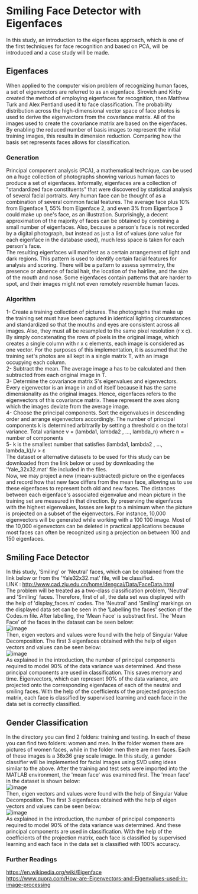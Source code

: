 # Smiling Face Detector with Eigenfaces
In this study, an introduction to the eigenfaces approach, which is one of the first techniques for face recognition and based on PCA, will be introduced and a case study will be made. <br/>

## Eigenfaces
When applied to the computer vision problem of recognizing human faces, a set of eigenvectors are referred to as an eigenface. Sirovich and Kirby created the method of employing eigenfaces for recognition, then Matthew Turk and Alex Pentland used it to face classification. The probability distribution across the high-dimensional vector space of face photos is used to derive the eigenvectors from the covariance matrix. All of the images used to create the covariance matrix are based on the eigenfaces. By enabling the reduced number of basis images to represent the initial training images, this results in dimension reduction. Comparing how the basis set represents faces allows for classification.
### Generation
Principal component analysis (PCA), a mathematical technique, can be used on a huge collection of photographs showing various human faces to produce a set of eigenfaces. Informally, eigenfaces are a collection of "standardized face constituents" that were discovered by statistical analysis of several facial portraits. Any human face can be thought of as a combination of several common facial features. The average face plus 10% from Eigenface 1, 55% from Eigenface 2, and even 3% from Eigenface 3 could make up one's face, as an illustration. Surprisingly, a decent approximation of the majority of faces can be obtained by combining a small number of eigenfaces.  Also, because a person's face is not recorded by a digital photograph, but instead as just a list of values (one value for each eigenface in the database used), much less space is taken for each person's face. <br/>
The resulting eigenfaces will manifest as a certain arrangement of light and dark regions. This pattern is used to identify certain facial features for analysis and scoring. There will be a pattern to assess symmetry, the presence or absence of facial hair, the location of the hairline, and the size of the mouth and nose. Some eigenfaces contain patterns that are harder to spot, and their images might not even remotely resemble human faces.
### Algorithm
1- Create a training collection of pictures. The photographs that make up the training set must have been captured in identical lighting circumstances and standardized so that the mouths and eyes are consistent across all images. Also, they must all be resampled to the same pixel resolution (r x c). By simply concatenating the rows of pixels in the original image, which creates a single column with r x c elements, each image is considered as one vector. For the purposes of this implementation, it is assumed that the training set's photos are all kept in a single matrix T, with an image occupying each column. <br/>
2- Subtract the mean. The average image a has to be calculated and then subtracted from each original image in T. <br/>
3- Determine the covariance matrix S's eigenvalues and eigenvectors. Every eigenvector is an image in and of itself because it has the same dimensionality as the original images. Hence, eigenfaces refers to the eigenvectors of this covariance matrix. These represent the axes along which the images deviate from the average image. <br/>
4- Choose the principal components. Sort the eigenvalues in descending order and arrange eigenvectors accordingly. The number of principal components k is determined arbitrarily by setting a threshold ε on the total variance. Total variance v = (lambda1, lambda2 , ..., lambda_n) where n = number of components <br/>
5- k is the smallest number that satisfies (lambda1, lambda2 , ..., lambda_k)/v > ε  <br/>
The dataset or alternative datasets to be used for this study can be downloaded from the link below or used by downloading the 'Yale_32x32.mat' file included in the files. <br/>
Now, we may project a new (mean-subtracted) picture on the eigenfaces and record how that new face differs from the mean face, allowing us to use these eigenfaces to represent both old and new faces. The distances between each eigenface's associated eigenvalue and mean picture in the training set are measured in that direction. By preserving the eigenfaces with the highest eigenvalues, losses are kept to a minimum when the picture is projected on a subset of the eigenvectors. For instance, 10,000 eigenvectors will be generated while working with a 100 100 image. Most of the 10,000 eigenvectors can be deleted in practical applications because most faces can often be recognized using a projection on between 100 and 150 eigenfaces. <br/>
## Smiling Face Detector
In this study, 'Smiling' or 'Neutral' faces, which can be obtained from the link below or from the 'Yale32x32.mat' file, will be classified. <br/>
LINK : http://www.cad.zju.edu.cn/home/dengcai/Data/FaceData.html <br/>
The problem will be treated as a two-class classification problem, 'Neutral' and 'Smiling' faces. Therefore, first of all, the data set was displayed with the help of 'display_faces.m' codes. The 'Neutral' and 'Smiling' markings on the displayed data set can be seen in the 'Labelling the faces' section of the Codes.m file. After labelling, the 'Mean Face' is substract first. The 'Mean Face' of the faces in the dataset can be seen below: <br/>
![image](https://user-images.githubusercontent.com/78887209/221875855-89734b3f-90eb-43e4-9121-6cbbc6c2493d.png) <br/>
Then, eigen vectors and values were found with the help of Singular Value Decomposition. The first 3 eigenfaces obtained with the help of eigen vectors and values can be seen below: <br/>
![image](https://user-images.githubusercontent.com/78887209/221897329-06d20138-b0ad-480b-8301-99c6e4259d98.png) <br/>
As explained in the introduction, the number of principal components required to model 90% of the data variance was determined. And these principal components are used in classification. This saves memory and time. Eigenvectors, which can represent 90% of the data variance, are projected onto the corresponding eigenfaces of each of the neutral and smiling faces. With the help of the coefficients of the projected projection matrix, each face is classified by supervised learning and each face in the data set is correctly classified.
## Gender Classification
In the directory you can find 2 folders: training and testing. In each of these you can find two folders: women and men. In the folder women there are pictures of women faces, while in the folder men there are men faces. Each of these images is a 36x36 gray scale image. In this study, a gender classifier will be implemented for facial images using SVD using ideas similar to the above. After the training and test sets were imported into the MATLAB environment, the 'mean face' was examined first. The 'mean face' in the dataset is shown below: <br/>
![image](https://user-images.githubusercontent.com/78887209/222077523-e2beff0c-ec3d-4da9-b5c9-06f0be533fad.png) <br/>
Then, eigen vectors and values were found with the help of Singular Value Decomposition. The first 3 eigenfaces obtained with the help of eigen vectors and values can be seen below: <br/>
![image](https://user-images.githubusercontent.com/78887209/222077811-d8e51f5b-98c5-4739-bf90-5fc605b18c73.png) <br/>
As explained in the introduction, the number of principal components required to model 90% of the data variance was determined. And these principal components are used in classification. With the help of the coefficients of the projection matrix, each face is classified by supervised learning and each face in the data set is classified with 100% accuracy.


### Further Readings
https://en.wikipedia.org/wiki/Eigenface <br/>
https://www.quora.com/How-are-Eigenvectors-and-Eigenvalues-used-in-image-processing
